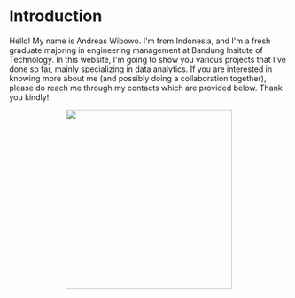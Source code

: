 <h1>Introduction</h1>
Hello! My name is Andreas Wibowo. I'm from Indonesia, and I'm a fresh graduate majoring in engineering management at Bandung Insitute of Technology. In this website, I'm going to show you various projects that I've done so far, mainly specializing in data analytics. If you are interested in knowing more about me (and possibly doing a collaboration together), please do reach me through my contacts which are provided below. Thank you kindly!

<p align= "center">
  <img src="https://user-images.githubusercontent.com/49559301/205837861-f5b171bc-58d2-42ed-a922-ac1b276eec14.jpg" width = 300 height = 325)
</p>
